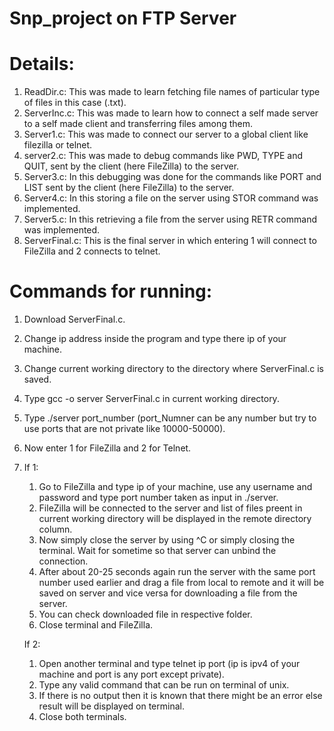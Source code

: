# Snp_project on FTP Server
# Details:
1. ReadDir.c: This was made to learn fetching file names of particular type of files in this case (.txt).
2. ServerInc.c: This was made to learn how to connect a self made server to a self made client and transferring files among them.
3. Server1.c: This was made to connect our server to a global client like filezilla or telnet.
4. server2.c: This was made to debug commands like PWD, TYPE and QUIT, sent by the client (here FileZilla) to the server.
5. Server3.c: In this debugging was done for the commands like PORT and LIST sent by the client (here FileZilla) to the server.
6. Server4.c: In this storing a file on the server using STOR command was implemented.
7. Server5.c: In this retrieving a file from the server using RETR command was implemented.
8. ServerFinal.c: This is the final server in which entering 1 will connect to FileZilla and 2 connects to telnet.

# Commands for running:
1. Download ServerFinal.c.
2. Change ip address inside the program and type there ip of your machine.
3. Change current working directory to the directory where ServerFinal.c is saved.
4. Type gcc -o server ServerFinal.c in current working directory.
5. Type ./server port_number (port_Numner can be any number but try to use ports that are not private like 10000-50000).
6. Now enter 1 for FileZilla and 2 for Telnet.
7. If 1:
   1. Go to FileZilla and type ip of your machine, use any username and password and type port number taken as input in ./server.
   2. FileZilla will be connected to the server and list of files preent in current working directory will be displayed in the remote directory column.  
   3. Now simply close the server by using ^C or simply closing the terminal. Wait for sometime so that server can unbind the connection.
   4. After about 20-25 seconds again run the server with the same port number used earlier and drag a file from local to remote and it will be saved on server and vice versa for downloading a file from the server.
   5. You can check downloaded file in respective folder.
   6. Close terminal and FileZilla.
   
   If 2:
   1. Open another terminal and type telnet ip port (ip is ipv4 of your machine and port is any port except private).
   2. Type any valid command that can be run on terminal of unix.
   3. If there is no output then it is known that there might be an error else result will be displayed on terminal.
   4. Close both terminals.
